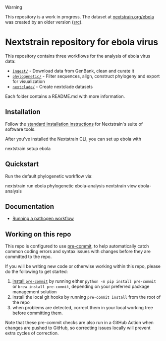 > [!WARNING]
> This repository is a work in progress. The dataset at
> [nextstrain.org/ebola](https://nextstrain.org/ebola) was created by an older
> version
> ([src](https://github.com/nextstrain/ebola/tree/0a9401b6e0d4220cdbc3dcb564a3085c1e518864)).


# Nextstrain repository for ebola virus

This repository contains three workflows for the analysis of ebola virus data:

- [`ingest/`](./ingest) - Download data from GenBank, clean and curate it
- [`phylogenetic/`](./phylogenetic) - Filter sequences, align, construct phylogeny and export for visualization
- [`nextclade/`](./nextclade) - Create nextclade datasets

Each folder contains a README.md with more information.

## Installation

Follow the [standard installation instructions](https://docs.nextstrain.org/en/latest/install.html) for Nextstrain's suite of software tools.

After you've installed the Nextstrain CLI, you can set up ebola with

   nextstrain setup ebola

## Quickstart

Run the default phylogenetic workflow via:

   nextstrain run ebola phylogenetic ebola-analysis
   nextstrain view ebola-analysis

## Documentation

- [Running a pathogen workflow](https://docs.nextstrain.org/en/latest/tutorials/running-a-workflow.html)

## Working on this repo

This repo is configured to use [pre-commit](https://pre-commit.com),
to help automatically catch common coding errors and syntax issues
with changes before they are committed to the repo.

If you will be writing new code or otherwise working within this repo,
please do the following to get started:

1. [install `pre-commit`](https://pre-commit.com/#install) by running
   either `python -m pip install pre-commit` or `brew install
   pre-commit`, depending on your preferred package management
   solution
2. install the local git hooks by running `pre-commit install` from
   the root of the repo
3. when problems are detected, correct them in your local working tree
   before committing them.

Note that these pre-commit checks are also run in a GitHub Action when
changes are pushed to GitHub, so correcting issues locally will
prevent extra cycles of correction.
